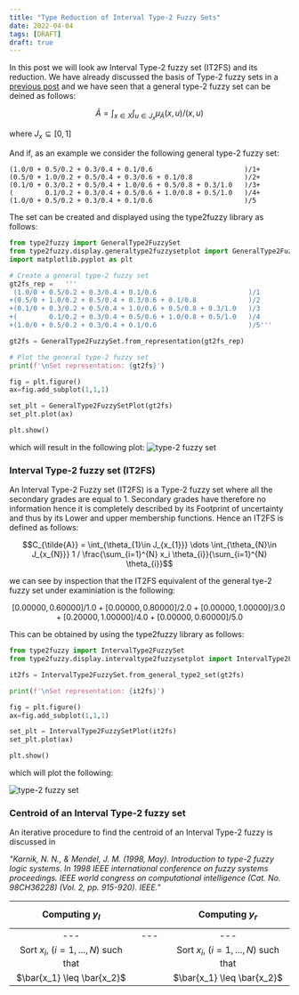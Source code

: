 ```yaml
---
title: "Type Reduction of Interval Type-2 Fuzzy Sets"
date: 2022-04-04
tags: [DRAFT]
draft: true
---
```


In this post we will look aw Interval Type-2 fuzzy set (IT2FS) and its reduction. We have already discussed the basis of Type-2 fuzzy sets in a [previous post](post/type2fuzzy_set.md) and we have seen that a general type-2 fuzzy set can be deined as follows:

$$\tilde{A}=\int_{x\in X}\int_{u\in J_{x}} \mu_{\tilde{A}}(x,u) / (x,u)$$

where $J_{x}\subseteq[0,1]$

And if, as an example we consider the following general type-2 fuzzy set:

```{math}
(1.0/0 + 0.5/0.2 + 0.3/0.4 + 0.1/0.6                       )/1+
(0.5/0 + 1.0/0.2 + 0.5/0.4 + 0.3/0.6 + 0.1/0.8             )/2+
(0.1/0 + 0.3/0.2 + 0.5/0.4 + 1.0/0.6 + 0.5/0.8 + 0.3/1.0   )/3+
(        0.1/0.2 + 0.3/0.4 + 0.5/0.6 + 1.0/0.8 + 0.5/1.0   )/4+
(1.0/0 + 0.5/0.2 + 0.3/0.4 + 0.1/0.6                       )/5
```

The set can be created and displayed using the type2fuzzy library as follows:

```python
from type2fuzzy import GeneralType2FuzzySet
from type2fuzzy.display.generaltype2fuzzysetplot import GeneralType2FuzzySetPlot
import matplotlib.pyplot as plt

# Create a general type-2 fuzzy set
gt2fs_rep =   '''
 (1.0/0 + 0.5/0.2 + 0.3/0.4 + 0.1/0.6                       )/1
+(0.5/0 + 1.0/0.2 + 0.5/0.4 + 0.3/0.6 + 0.1/0.8             )/2
+(0.1/0 + 0.3/0.2 + 0.5/0.4 + 1.0/0.6 + 0.5/0.8 + 0.3/1.0   )/3
+(        0.1/0.2 + 0.3/0.4 + 0.5/0.6 + 1.0/0.8 + 0.5/1.0   )/4
+(1.0/0 + 0.5/0.2 + 0.3/0.4 + 0.1/0.6                       )/5'''

gt2fs = GeneralType2FuzzySet.from_representation(gt2fs_rep)

# Plot the general type-2 fuzzy set
print(f'\nSet representation: {gt2fs}')

fig = plt.figure()
ax=fig.add_subplot(1,1,1)

set_plt = GeneralType2FuzzySetPlot(gt2fs)
set_plt.plot(ax)

plt.show()
```

which will result in the following plot:
![type-2 fuzzy set](/post/img/type2fuzzy_it2fs_typereduction_type2_set.png)

### Interval Type-2 fuzzy set (IT2FS)

An Interval Type-2 Fuzzy set (IT2FS) is a Type-2 fuzzy set where all the secondary grades are equal to 1. Secondary grades have therefore no information hence it is completely described by its Footprint of uncertainty and thus by its Lower and upper membership functions. Hence an IT2FS is defined as follows:

$$C_{\tilde{A}} = \int_{\theta_{1}\in J_{x_{1}}} \dots  \int_{\theta_{N}\in J_{x_{N}}} 1 / \frac{\sum_{i=1}^{N} x_i \theta_{i}}{\sum_{i=1}^{N} \theta_{i}}$$

we can see by inspection that the IT2FS equivalent of the general tye-2 fuzzy set under examiniation is the following:

```math
[0.00000, 0.60000]/1.0+
[0.00000, 0.80000]/2.0+
[0.00000, 1.00000]/3.0+
[0.20000, 1.00000]/4.0+
[0.00000, 0.60000]/5.0
```

This can be obtained by using the type2fuzzy library as follows:

```python
from type2fuzzy import IntervalType2FuzzySet
from type2fuzzy.display.intervaltype2fuzzysetplot import IntervalType2FuzzySetPlot

it2fs = IntervalType2FuzzySet.from_general_type2_set(gt2fs)

print(f'\nSet representation: {it2fs}')

fig = plt.figure()
ax=fig.add_subplot(1,1,1)

set_plt = IntervalType2FuzzySetPlot(it2fs)
set_plt.plot(ax)

plt.show()
```

which will plot the following:

![type-2 fuzzy set](/post/img/type2fuzzy_it2fs_typereduction_type2_it2fs.png)

### Centroid of an Interval Type-2 fuzzy set

An iterative procedure to find the centroid of an Interval Type-2 fuzzy is discussed in

_"Karnik, N. N., & Mendel, J. M. (1998, May). Introduction to type-2 fuzzy logic systems. In 1998 IEEE international conference on fuzzy systems proceedings. IEEE world congress on computational intelligence (Cat. No. 98CH36228) (Vol. 2, pp. 915-920). IEEE."_

| Computing $y_l$ |  &nbsp; &nbsp; &nbsp; &nbsp; &nbsp; &nbsp;| Computing $y_r$ |
|:---:|:---:|:---:|
|---|---|---|
| Sort $x_i$, $(i=1, \dots, N)$ such that | | Sort $x_i$, $(i=1, \dots, N)$ such that |
| $\bar{x_1} \leq \bar{x_2}$ | | $\bar{x_1} \leq \bar{x_2}$ |



